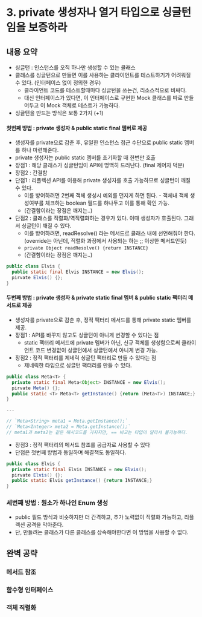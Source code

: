 # 3. private 생성자나 열거 타입으로 싱글턴임을 보증하라

## 내용 요약
 * 싱글턴 : 인스턴스를 오직 하나만 생성할 수 있는 클래스
 * 클래스를 싱글턴으로 만들면 이를 사용하는 클라이언트를 테스트하기가 어려워질 수 있다. (인터페이스 없이 정의한 경우)
    * 클라이언트 코드를 테스트할때마다 싱글턴을 쓰는건, 리소스적으로 비싸다.
    * 대신 인터페이스가 있다면, 이 인터페이스로 구현한 Mock 클래스를 따로 만들어두고 이 Mock 객체로 테스트가 가능하다.
 * 싱글턴을 만드는 방식은 보통 2가지 (+1)


#### 첫번째 방법 : private 생성자 & public static final 멤버로 제공
 * 생성자를 private으로 감춘 후, 유일한 인스턴스 접근 수단으로 public static 멤버를 하나 마련해준다.
 * private 생성자는 public static 멤버를 초기화할 때 한번만 호출
 * 장점1 : 해당 클래스가 싱글턴임이 API에 명백히 드러난다. (final 제어자 덕분)
 * 장점2 : 간결함
 * 단점1 : 리플렉션 API를 이용해 private 생성자를 호출 가능하므로 싱글턴이 깨질 수 있다.
    * 이를 방어하려면 2번째 객체 생성시 예외를 던지게 하면 된다. - 객체내 객체 생성여부를 체크하는 boolean 필드를 하나두고 이를 통해 확인 가능.
    * (간결함이라는 장점은 깨지는..)
 * 단점2 : 클래스를 직렬화/역직렬화하는 경우가 있다. 이때 생성자가 호출된다. 그래서 싱글턴이 깨질 수 있다.
    * 이를 방어하려면, readResolve() 라는 메서드르 클래스 내에 선언해줘야 한다. (override는 아닌데, 직렬화 과정에서 사용되는 하는 ;; 이상한 메서드인듯)
    * `private Object readResolve() {return INSTANCE}`
    * (간결함이라는 장점은 깨지는..)
```java
public class Elvis {
  public static final Elvis INSTANCE = new Elvis();
  pirvate Elvis() {};
}
```

#### 두번째 방법 : private 생성자 & private static final 멤버 & public static 팩터리 메서드로 제공
 * 생성자를 private으로 감춘 후, 정적 팩터리 메서드를 통해 private static 멤버를 제공.
 * 장점1 : API를 바꾸지 않고도 싱글턴이 아니게 변경할 수 있다는 점
    * static 팩터리 메서드에 private 멤버가 아닌, 신규 객체를 생성함으로써 클라이언트 코드 변경없이 싱글턴에서 싱글턴에서 아니게 변경 가능.
 * 장점2 : 정적 팩터리를 제네릭 싱글턴 팩터리로 만들 수 있다는 점
    * 제네릭한 타입으로 싱글턴 팩터리를 만들 수 있다.

```java
public class Meta<T> {
  private static final Meta<Object> INSTANCE = new Elvis();
  pirvate Meta() {};
  public static <T> Meta<T> getInstance() {return (Meta<T>) INSTANCE;}
}

---

// `Meta<String> meta1 = Meta.getInstance();`
// `Meta<Integer> meta2 = Meta.getInstance();`
// meta1과 meta2는 같은 해시코드를 가지지만, == 비교는 타입이 달라서 불가능하다.

```

 * 장점3 : 정적 팩터리의 메서드 참조를 공급자로 사용할 수 있다
 * 단점은 첫번째 방법과 동일하며 해결책도 동일하다.

```java
public class Elvis {
  private static final Elvis INSTANCE = new Elvis();
  pirvate Elvis() {};
  public static Elvis getInstance() {return INSTANCE;}
}
```

### 세번째 방법 : 원소가 하나인 Enum 생성
 * public 필드 방식과 비슷하지만 더 간격하고, 추가 노력없이 직렬화 가능하고, 리플렉션 공격을 막아준다.
 * 단, 만들려는 클래스가 다른 클래스를 상속해야한다면 이 방법을 사용할 수 없다.



## 완벽 공략
### 메서드 참조


### 함수형 인터페이스


### 객체 직렬화
